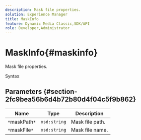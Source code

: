 ```yaml
---
description: Mask file properties.
solution: Experience Manager
title: MaskInfo
feature: Dynamic Media Classic,SDK/API
role: Developer,Administrator
---
```


# MaskInfo{#maskinfo}

Mask file properties.

 Syntax 

## Parameters {#section-2fc9bea56b6d4b72b80d4f04c5f9b862}

|  Name  | Type  | Description  |
|---|---|---|
|  `*`maskPath`*`  | `xsd:string`  | Mask file path.  |
|  `*`maskFile`*`  | `xsd:string`  | Mask file name.  |


